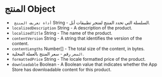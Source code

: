 # المنتج Object

* ` أداة تعريف المنتج` String - السلسلة التي تحدد المنتج لمتجر تطبيقات أبل.
* `localizedDescription` String - A description of the product.
* `localizedTitle` String - The name of the product.
* `contentVersion` String - A string that identifies the version of the content.
* `contentLengths` Number[] - The total size of the content, in bytes.
* `السعر` رقم - سعر المنتج بالعملة المحلية.
* `formattedPrice` String - The locale formatted price of the product.
* `downloadable` Boolean - A Boolean value that indicates whether the App Store has downloadable content for this product.